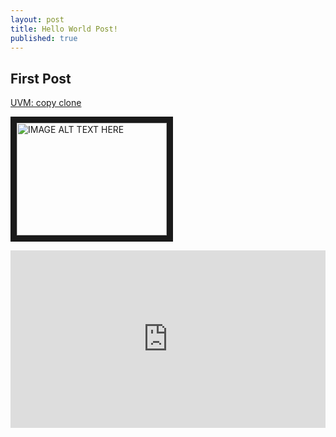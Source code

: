 ```yaml
---
layout: post
title: Hello World Post!
published: true
---
```


## First Post

[UVM: copy clone](https://www.dailymotion.com/embed/video/k23obvmFkbv4fPxjekC)

<a href="https://www.dailymotion.com/embed/video/k23obvmFkbv4fPxjekC
" target="_blank"><img src="{{ site.baseurl }}/images/1.png" 
alt="IMAGE ALT TEXT HERE" width="240" height="180" border="10" /></a>


<div style="position:relative;padding-bottom:56.25%;height:0;overflow:hidden;"> <iframe style="width:100%;height:100%;position:absolute;left:0px;top:0px;overflow:hidden" frameborder="0" type="text/html" src="https://www.dailymotion.com/embed/video/kapGXPgAgiX9kfxjekC" width="100%" height="100%" allowfullscreen > </iframe> </div>
